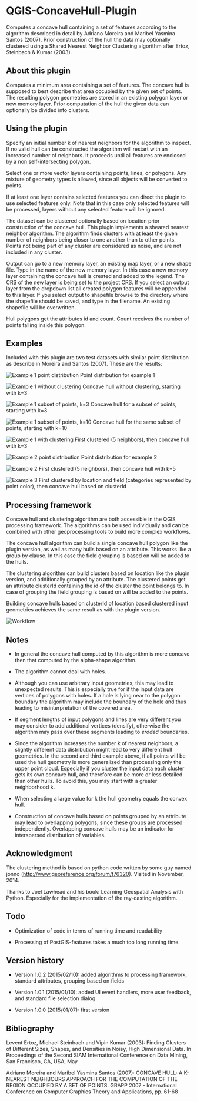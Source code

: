 # QGIS-ConcaveHull-Plugin

Computes a concave hull containing a set of features according to the algorithm described in detail by Adriano Moreira and Maribel Yasmina Santos (2007). Prior construction of the hull the data may optionally clustered using a Shared Nearest Neighbor Clustering algorithm after Ertoz, Steinbach & Kumar (2003).

## About this plugin

Computes a minimum area containing a set of features. The concave hull is supposed to best describe that area occupied by the given set of points. The resulting polygon geometries are stored in an existing polygon layer or new memory layer. Prior computation of the hull the given data can optionally be divided into clusters.

## Using the plugin

Specify an initial number k of nearest neighbors for the algorithm to inspect. If no valid hull can be constructed the algorithm will restart with an increased number of neighbors. It proceeds until all features are enclosed by a non self-intersecting polygon.

Select one or more vector layers containing points, lines, or polygons. Any mixture of geometry types is allowed, since all objects will be converted to points.

If at least one layer contains selected features you can direct the plugin to use selected features only. Note that in this case only selected features will be processed, layers without any selected feature will be ignored.

The dataset can be clustered optionally based on location prior construction of the concave hull. This plugin implements a sheared nearest neighbor algorithm. The algorithm finds clusters with at least the given number of neighbors being closer to one another than to other points. Points not being part of any cluster are considered as noise, and are not included in any cluster. 

Output can go to a new memory layer, an existing map layer, or a new shape file. Type in the name of the new memory layer. In this case a new memory layer containing the concave hull is created and added to the legend. The CRS of the new layer is being set to the project CRS. If you select an output layer from the dropdown list all created polygon features will be appended to this layer. If you select output to shapefile browse to the directory where the shapefile should be saved, and type in the filename. An existing shapefile will be overwritten.  

Hull polygons get the attributes id and count. Count receives the number of points falling inside this polygon.

## Examples

Included with this plugin are two test datasets with similar point distribution as describe in Moreira and Santos (2007). These are the results:

![Example 1 point distribution](/images/expl01.png)
Point distribution for example 1

![Example 1 without clustering](/images/expl01_conch_3.png)
Concave hull without clustering, starting with k=3

![Example 1 subset of points, k=3](/images/expl01_conch_3_a.png)
Concave hull for a subset of points, starting with k=3

![Example 1 subset of points, k=10](/images/expl01_conch_10_a.png)
Concave hull for the same subset of points, starting with k=10

![Example 1 with clustering](/images/expl01_clust_5_3.png)
First clustered (5 neighbors), then concave hull with k=3

![Example 2 point distribution](/images/expl02.png)
Point distribution for example 2

![Example 2](/images/expl02_clust_5_5.png)
First clustered (5 neighbors), then concave hull with k=5

![Example 3](/images/expl03_clust_field_conch.png)
First clustered by location and field (categories represented by point color), then concave hull based on clusterId

## Processing framework

Concave hull and clustering algorithm are both accessible in the QGIS processing framework. The algorithms can be used individually and can be combined with other geoprocessing tools to build more complex workflows.

The concave hull algorithm can build a single concave hull polygon like the plugin version, as well as many hulls based on an attribute. This works like a group by clause. In this case the field grouping is based on will be added to the hulls. 
 
The clustering algorithm can build clusters based on location like the plugin version, and additionally grouped by an attribute. The clustered points get an attribute clusterId containing the id of the cluster the point belongs to. In case of grouping the field grouping is based on will be added to the points. 

Building concave hulls based on clusterId of location based clustered input geometries achieves the same result as with the plugin version.

![Workflow](/images/proc_workflow.png)

## Notes

* In general the concave hull computed by this algorithm is more concave then that computed by the alpha-shape algorithm. 

* The algorithm cannot deal with holes.

* Although you can use arbitrary input geometries, this may lead to unexpected results. This is especially true for if the input data are vertices of polygons with holes. If a hole is lying near to the polygon boundary the algorithm may include the boundary of the hole and thus leading to misinterpretation of the covered area.

* If segment lengths of input polygons and lines are very different you may consider to add additional vertices (densify), otherwise the algorithm may pass over these segments leading to _eroded_ boundaries. 

* Since the algorithm increases the number k of nearest neighbors, a slightly different data distribution might lead to very different hull geometries. In the second and third example above, if all points will be used the hull geometry is more generalized than processing only the upper point cloud. Especially if you cluster the input data each cluster gets its own concave hull, and therefore can be more or less detailed than other hulls. To avoid this, you may start with a greater neighborhood k.

* When selecting a large value for k the hull geometry equals the convex hull.

* Construction of concave hulls based on points grouped by an attribute may lead to overlapping polygons, since these groups are processed independently. Overlapping concave hulls may be an indicator for interspersed distribution of variables.

## Acknowledgment

The clustering method is based on python code written by some guy named jonno (http://www.georeference.org/forum/t76320). Visited in November, 2014.

Thanks to Joel Lawhead and his book: Learning Geospatial Analysis with Python. Especially for the implementation of the ray-casting algorithm.

## Todo

* Optimization of code in terms of running time and readability

* Processing of PostGIS-features takes a much too long running time.

## Version history

* Version 1.0.2 (2015/02/10): added algorithms to processing framework, standard attributes, grouping based on fields

* Version 1.0.1 (2015/01/10): added UI event handlers, more user feedback, and standard file selection dialog

* Version 1.0.0 (2015/01/07): first version

## Bibliography

Levent Ertoz, Michael Steinbach and Vipin Kumar (2003): Finding Clusters of Different Sizes, Shapes, and Densities in Noisy, High Dimensional Data. In Proceedings of the Second SIAM International Conference on Data Mining, San Francisco, CA, USA, May

Adriano Moreira and Maribel Yasmina Santos (2007): CONCAVE HULL: A K-NEAREST NEIGHBOURS APPROACH FOR THE COMPUTATION OF THE REGION OCCUPIED BY A SET OF POINTS. GRAPP 2007 - International Conference on Computer Graphics Theory and Applications, pp. 61-68
